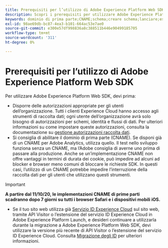 ```yaml
---
title: Prerequisiti per l’utilizzo di Adobe Experience Platform Web SDK
description: Scopri i prerequisiti per utilizzare Adobe Experience Platform Web SDK.
keywords: dominio di prima parte;CNAME;schema;creare schema;lanciare;estensione web sdk;estensione;ID configurazione;strumento di configurazione;elemento dati;creare elemento dati;oggetto XDM;sendEvent;send Event;
exl-id: 98ae69db-bc87-4ea3-b101-664ac53e7ae0
source-git-commit: e300e57df998836a8c388511b446e90499185705
workflow-type: tm+mt
source-wordcount: '311'
ht-degree: 0%

---
```


# Prerequisiti per l’utilizzo di Adobe Experience Platform Web SDK

Per utilizzare Adobe Experience Platform Web SDK, devi prima:

- Disporre delle autorizzazioni appropriate per gli utenti dell’organizzazione. Tutti i clienti Experience Cloud hanno accesso agli strumenti di raccolta dati; ogni utente dell’organizzazione avrà solo bisogno di autorizzazioni per schemi, identità e flussi di dati. Per ulteriori informazioni su come impostare queste autorizzazioni, consulta la documentazione su [gestione autorizzazioni raccolta dati](https://experienceleague.adobe.com/docs/experience-platform/collection/permissions.html).
- Si consiglia di abilitare il dominio di prima parte (CNAME). Se disponi già di un CNAME per Adobe Analytics, utilizza quello. Il test nello sviluppo funziona senza un CNAME, ma l’Adobe consiglia di averne uno prima di passare alla produzione. Anche se un’implementazione CNAME non offre vantaggi in termini di durata dei cookie, può impedire ad alcuni ad blocker e browser meno comuni di bloccare le richieste SDK. In questi casi, l’utilizzo di un CNAME potrebbe impedire l’interruzione della raccolta dati per gli utenti che utilizzano questi strumenti.

>[!IMPORTANT]
>
>**A partire dal 11/10/20, le implementazioni CNAME di prime parti scadranno dopo 7 giorni su tutti i browser Safari e i dispositivi mobili iOS.**

- Se il tuo sito web utilizza già [Servizio ID Experience Cloud](https://experienceleague.adobe.com/docs/experience-platform/edge/identity/overview.html) sul sito web, tramite API Visitor o l’estensione del servizio ID Experience Cloud in Adobe Experience Platform Launch, e desideri continuare a utilizzarla durante la migrazione a Adobe Experience Platform Web SDK, devi utilizzare la versione più recente di API Visitor o l’estensione del servizio ID Experience Cloud. Consulta [Migrazione degli ID](https://experienceleague.adobe.com/docs/experience-platform/edge/identity/overview.html#identity) per ulteriori informazioni.
